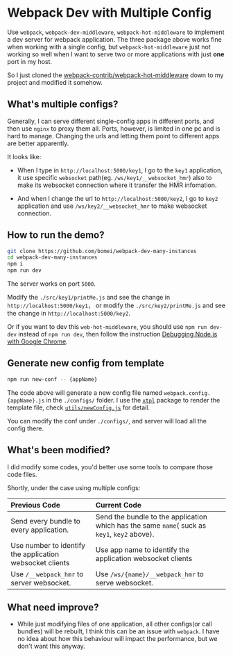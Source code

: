 # Webpack Dev with Multiple Config

Use `webpack`, `webpack-dev-middleware`, `webpack-hot-middleware` to implement a dev server for webpack application. The three package above works fine when working with a single config, but `webpack-hot-middleware` just not working so well when I want to serve two or more applications with just **one** port in my host. 

So I just cloned the [webpack-contrib/webpack-hot-middleware](https://github.com/webpack-contrib/webpack-hot-middleware) down to my project and modified it somehow.

## What's multiple configs?

Generally, I can serve different single-config apps in different ports, and then use `nginx` to proxy them all. Ports, however, is limited in one pc and is hard to manage. Changing the urls and letting them point to different apps are better apparently.

It looks like:

* When I type in `http://localhost:5000/key1`, I go to the `key1` application, it use specific `websocket` path(eg. `/ws/key1/__websocket_hmr`) also to     make its websocket connection where it transfer the HMR infomation.

* And when I change the url to `http://localhost:5000/key2`, I go to `key2` application and use `/ws/key2/__websocket_hmr` to make websocket connection.

## How to run the demo?

```bash
git clone https://github.com/bomei/webpack-dev-many-instances
cd webpack-dev-many-instances
npm i
npm run dev
```

The server works on port `5000`.

Modify the `./src/key1/printMe.js` and see the change in `http://localhost:5000/key1`， or modify the `./src/key2/printMe.js` and see the change in `http://localhost:5000/key2`.

Or if you want to dev this `web-hot-middleware`, you should use `npm run dev-dev` instead of `npm run dev`, then follow the instruction [Debugging Node.js with Google Chrome](https://medium.com/the-node-js-collection/debugging-node-js-with-google-chrome-4965b5f910f4).

## Generate new config from template

```bash
npm run new-conf -- {appName}
```

The code above will generate a new config file named `webpack.config.{appName}.js` in the `./configs/` folder. I use the [`xtpl`](https://github.com/xtemplate/xtpl) package to render the template file, check [`utils/newConfig.js`](./utils/newConfig.js) for detail.

You can modify the conf under `./configs/`, and server will load all the config there.


## What's been modified?

I did modify some codes, you'd better use some tools to compare those code files.

Shortly, under the case using multiple configs:

|Previous Code|Current Code|
|:---|:---|
|Send every bundle to every application.|Send the bundle to the application which has the same `name`( suck as `key1`, `key2` above).|
|Use number to identify the application websocket clients|Use app name to identify the application websocket clients|
|Use `/__webpack_hmr` to server websocket.|Use `/ws/{name}/__webpack_hmr` to serve websocket.|


## What need improve?

* While just modifying files of one application, all other configs(or call bundles) will be rebuilt, I think this can be an issue with `webpack`. I have no idea about how this behaviour will impact the performance, but we don't want this anyway.



